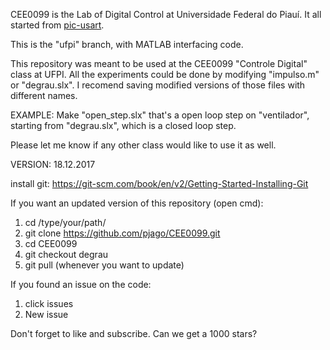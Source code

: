 CEE0099 is the Lab of Digital Control at Universidade Federal do Piauí.
It all started from [pic-usart](https://github.com/fmarcolino/pic-usart).

This is the "ufpi" branch, with MATLAB interfacing code.

This repository was meant to be used at the CEE0099 "Controle Digital" class at UFPI.
All the experiments could be done by modifying "impulso.m" or "degrau.slx".
I recomend saving modified versions of those files with different names.

EXAMPLE: Make "open_step.slx" that's a open loop step on "ventilador", 
starting from "degrau.slx", which is a closed loop step.

Please let me know if any other class would like to use it as well.

VERSION: 18.12.2017

install git: https://git-scm.com/book/en/v2/Getting-Started-Installing-Git

If you want an updated version of this repository (open cmd):

1. cd /type/your/path/
2. git clone https://github.com/pjago/CEE0099.git
3. cd CEE0099
4. git checkout degrau
5. git pull (whenever you want to update)

If you found an issue on the code:

1. click issues
2. New issue

Don't forget to like and subscribe.
Can we get a 1000 stars?
